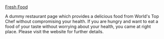 <a href="https://namantiwari07.github.io/Freshfood/">Fresh Food</a> 

<p> A dummy restaurant page which provides a delicious food from World's Top Chef without compromising your health. If you are hungry and want to eat a food of your taste without worrying about your health, you came at right place. Please visit the website for further details.</p>


